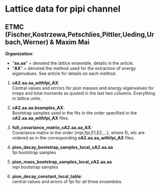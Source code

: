 Lattice data for pipi channel
=============================
ETMC (Fischer,Kostrzewa,Petschlies,Pittler,Ueding,Urbach,Werner) & Maxim Mai<br>
----------------------------

***Organization***:<br>
- "**aa.aa**" = denoted the lattice ensemble, details in the article.
- "**AX**" = denoted the method used for the extraction of energy eigenvalues. See article for details on each method.<br>

1. **cA2.aa.aa_withfpi_AX**:<br>
Central values and errrors for pion masses and energy eigenvalues for irreps and total momenta as quoted in the last two columns. Everything in lattice units.<br>

2. **cA2.aa.aa.bsamples_AX**:<br>
Bootstrap samples used in the fits in the order specified in the **cA2.aa.aa_withfpi_AX** files.<br>

3. **full_covariance_matrix_cA2.aa.aa_AX**:<br>
Covariance matrix in the order {mpi,fpi,E1,E2,...}, where Ei, etc are ordered as in the corresponding **cA2.aa.aa_withfpi_AX** files.<br>

4. **pion_decay_bootstrap_samples_local_cA2.aa.aa**<br>
fpi bootstrap samples<br>

5. **pion_mass_bootstrap_samples_local_cA2.aa.aa**<br>
mpi bootstrap samples<br>

6. **pion_decay_constant_local_table**:<br>
central values and errors of fpi for all three ensembles.<br>
